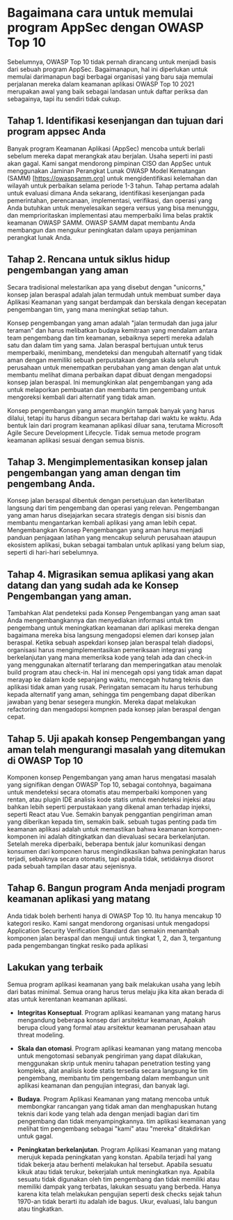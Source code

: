 # Bagaimana cara untuk memulai program AppSec dengan OWASP Top 10

Sebelumnya, OWASP Top 10 tidak pernah dirancang untuk menjadi basis dari sebuah
program AppSec. Bagaimanapun, hal ini diperlukan untuk memulai darimanapun bagi
berbagai organisasi yang baru saja memulai perjalanan mereka dalam keamanan
aplikasi OWASP Top 10 2021 merupakan awal yang baik sebagai landasan untuk daftar
periksa dan sebagainya, tapi itu sendiri tidak cukup.

## Tahap 1. Identifikasi kesenjangan dan tujuan dari program appsec Anda

Banyak program Keamanan Aplikasi (AppSec) mencoba untuk berlali sebelum mereka
dapat merangkak atau berjalan. Usaha seperti ini pasti akan gagal. Kami sangat
mendorong pimpinan CISO dan AppSec untuk menggunakan Jaminan Perangkat Lunak OWASP
Model Kematangan (SAMM) \[<https://owaspsamm.org>\] untuk mengidentifikasi
kelemahan dan wilayah untuk perbaikan selama periode 1-3 tahun. Tahap pertama
adalah untuk evaluasi dimana Anda sekarang, identifikasi kesenjangan pada
pemerintahan, perencanaan, implementasi, verifikasi, dan operasi yang Anda
butuhkan untuk menyelesaikan segera versus yang bisa menunggu, dan memprioritaskan
implementasi atau memperbaiki lima belas praktik keamanan OWASP SAMM. OWASP SAMM
dapat membantu Anda membangun dan mengukur peningkatan dalam upaya penjaminan
perangkat lunak Anda.

## Tahap 2. Rencana untuk siklus hidup pengembangan yang aman

Secara tradisional melestarikan apa yang disebut dengan "unicorns," konsep
jalan beraspal adalah jalan termudah untuk membuat sumber daya Aplikasi Keamanan
yang sangat berdampak dan berskala dengan kecepatan pengembangan tim, yang mana
meningkat setiap tahun. 

Konsep pengembangan yang aman adalah "jalan termudah dan juga jalur teraman" dan harus
melibatkan budaya kemitraan yang mendalam antara team pengembang dan tim
keamanan, sebaiknya seperti mereka adalah satu dan dalam tim yang sama. Jalan
beraspal bertujuan untuk terus memperbaiki, menimbang, mendeteksi dan mengubah
alternatif yang tidak aman dengan memiliki sebuah perpustakaan dengan skala
seluruh perusahaan untuk menempatkan perubahan yang aman dengan alat untuk
membantu melihat dimana perbaikan dapat dibuat dengan mengadopsi konsep jalan
beraspal. Ini memungkinkan alat pengembangan yang ada untuk melaporkan pembuatan
dan membantu tim pengembang untuk mengoreksi kembali dari alternatif yang tidak
aman.

Konsep pengembangan yang aman mungkin tampak banyak yang harus dilalui, tetapi itu harus dibangun secara bertahap dari waktu ke waktu. Ada bentuk lain dari program keamanan aplikasi diluar sana, terutama Microsoft Agile Secure Development Lifecycle. Tidak semua metode program keamanan aplikasi sesuai dengan semua bisnis.

## Tahap 3. Mengimplementasikan konsep jalan pengembangan yang aman dengan tim pengembang Anda.

Konsep jalan beraspal dibentuk dengan persetujuan dan keterlibatan langsung dari tim pengembang dan operasi yang relevan. Pengembangan yang aman harus disejajarkan secara strategis dengan sisi bisnis dan membantu mengantarkan kembali aplikasi yang aman lebih cepat. Mengembangkan Konsep Pengembangan yang aman harus menjadi panduan penjagaan latihan yang mencakup seluruh perusahaan ataupun ekosistem aplikasi, bukan sebagai tambalan untuk aplikasi yang belum siap, seperti di hari-hari sebelumnya.

## Tahap 4. Migrasikan semua aplikasi yang akan datang dan yang sudah ada ke Konsep Pengembangan yang aman.

Tambahkan Alat pendeteksi pada Konsep Pengembangan yang aman saat Anda mengembangkannya 
dan menyediakan informasi untuk tim pengembang untuk meningkatkan keamanan dari 
aplikasi mereka dengan bagaimana mereka bisa langsung mengadopsi elemen dari konsep 
jalan beraspal. Ketika sebuah aspekdari konsep jalan beraspal telah diadopsi, 
organisasi harus mengimplementasikan pemeriksaan integrasi yang berkelanjutan yang 
mana memeriksa kode yang telah ada dan check-in yang menggunakan alternatif terlarang 
dan memperingatkan atau menolak build program atau check-in. Hal ini mencegah opsi 
yang tidak aman dapat merayap ke dalam kode sepanjang waktu, mencegah hutang teknis 
dan aplikasi tidak aman yang rusak. Peringatan semacam itu harus terhubung kepada 
alternatif yang aman, sehingga tim pengembang dapat diberikan jawaban yang benar 
sesegera mungkin. Mereka dapat melakukan refactoring dan mengadopsi kompnen pada 
konsep jalan beraspal dengan cepat.

## Tahap 5. Uji apakah konsep Pengembangan yang aman telah mengurangi masalah yang ditemukan di OWASP Top 10

Komponen konsep Pengembangan yang aman harus mengatasi masalah  yang signifikan
dengan OWASP Top 10, sebagai contohnya, bagaimana untuk mendeteksi secara
otomatis atau memperbaiki komponen yang rentan, atau plugin IDE analisis
kode statis untuk mendeteksi injeksi atau bahkan lebih seperti perpustakaan
yang dikenal aman terhadap injeksi, seperti React atau Vue. Semakin banyak
penggantian pengiriman aman yang diberikan kepada tim, semakin baik. sebuah
tugas penting pada tim keamanan aplikasi adalah untuk memastikan bahwa
keamanan komponen-komponen ini adalah ditingkatkan dan dievaluasi secara
berkelanjutan. Setelah mereka diperbaiki, beberapa bentuk jalur komunikasi
dengan konsumen dari komponen harus mengindikasikan bahwa peningkatan harus
terjadi, sebaiknya secara otomatis, tapi apabila tidak, setidaknya disorot
pada sebuah tampilan dasar atau sejenisnya.

## Tahap 6. Bangun program Anda menjadi program keamanan aplikasi yang matang

Anda tidak boleh berhenti hanya di OWASP Top 10. Itu hanya mencakup
10 kategori resiko. Kami sangat mendorong organisasi untuk mengadopsi
Application Security Verification Standard dan semakin menambah
komponen jalan beraspal dan menguji untuk tingkat 1, 2, dan 3,
tergantung pada pengembangan tingkat resiko pada aplikasi 

## Lakukan yang terbaik 

Semua program aplikasi keamanan yang baik melakukan usaha yang lebih dari batas minimal.
Semua orang harus terus melaju jika kita akan berada di atas untuk
kerentanan keamanan aplikasi.

-   **Integritas Konseptual**. Program aplikasi keamanan yang matang
    harus mengandung beberapa konsep dari arsitektur keamanan,
    Apakah berupa cloud yang formal atau arsitektur keamanan
    perusahaan atau threat modeling.

-   **Skala dan otomasi**. Program aplikasi keamanan yang matang mencoba
    untuk mengotomasi sebanyak pengiriman yang dapat dilakukan,
    menggunakan skrip untuk meniru tahapan penetration testing yang
    kompleks, alat analisis kode statis tersedia secara langsung ke
    tim pengembang, membantu tim pengembang dalam membangun unit aplikasi
    keamanan dan pengujian integrasi, dan banyak lagi.

-   **Budaya**. Program Aplikasi Keamanan yang matang mencoba untuk
    membongkar rancangan yang tidak aman dan menghapuskan hutang teknis
    dari kode yang telah ada dengan menjadi bagian dari tim pengembang
    dan tidak menyampingkannya. tim aplikasi keamanan yang melihat tim
    pengembang sebagai "kami" atau "mereka" ditakdirkan untuk gagal.

-   **Peningkatan berkelanjutan**. Program Aplikasi Keamanan yang matang
    merujuk kepada peningkatan yang konstan. Apabila terjadi hal yang
    tidak bekerja atau berhenti melakukan hal tersebut. Apabila sesuatu
    kikuk atau tidak terukur, bekerjalah untuk meningkatkan nya. Apabila
    sesuatu tidak digunakan oleh tim pengembang dan tidak memiliki atau
    memiliki dampak yang terbatas, lakukan sesuatu yang berbeda. Hanya
    karena kita telah melakukan pengujian seperti desk checks sejak
    tahun 1970-an tidak berarti itu adalah ide bagus. Ukur, evaluasi, 
    lalu bangun atau tingkatkan.
